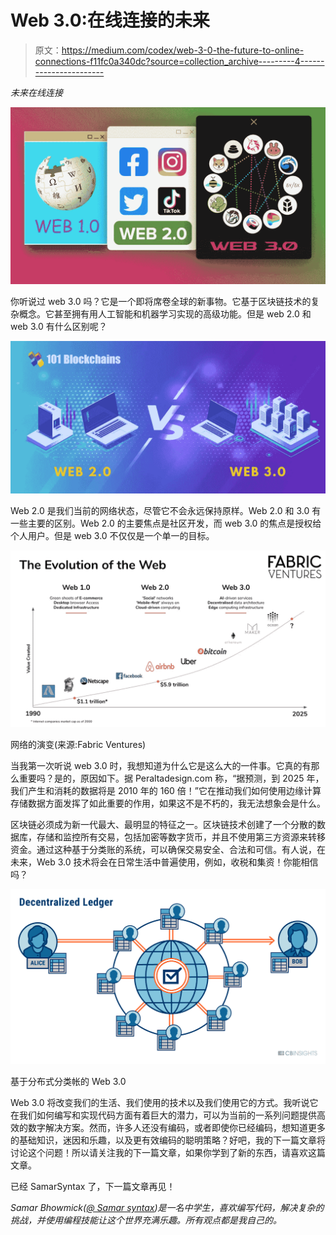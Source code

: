 # Web 3.0:在线连接的未来

> 原文：<https://medium.com/codex/web-3-0-the-future-to-online-connections-f11fc0a340dc?source=collection_archive---------4----------------------->

*未来在线连接*

![](img/565616535e1cc103f38749b9950688b1.png)

你听说过 web 3.0 吗？它是一个即将席卷全球的新事物。它基于区块链技术的复杂概念。它甚至拥有用人工智能和机器学习实现的高级功能。但是 web 2.0 和 web 3.0 有什么区别呢？

![](img/6b8b0ff994d9a3d7feb36a9e88c417d7.png)

Web 2.0 是我们当前的网络状态，尽管它不会永远保持原样。Web 2.0 和 3.0 有一些主要的区别。Web 2.0 的主要焦点是社区开发，而 web 3.0 的焦点是授权给个人用户。但是 web 3.0 不仅仅是一个单一的目标。

![](img/6b855ee39576bc1b6595fb6eca8ce29c.png)

网络的演变(来源:Fabric Ventures)

当我第一次听说 web 3.0 时，我想知道为什么它是这么大的一件事。它真的有那么重要吗？是的，原因如下。据 Peraltadesign.com 称，“据预测，到 2025 年，我们产生和消耗的数据将是 2010 年的 160 倍！”它在推动我们如何使用边缘计算存储数据方面发挥了如此重要的作用，如果这不是不朽的，我无法想象会是什么。

区块链必须成为新一代最大、最明显的特征之一。区块链技术创建了一个分散的数据库，存储和监控所有交易，包括加密等数字货币，并且不使用第三方资源来转移资金。通过这种基于分类账的系统，可以确保交易安全、合法和可信。有人说，在未来，Web 3.0 技术将会在日常生活中普遍使用，例如，收税和集资！你能相信吗？

![](img/85eeffcef7d21f107d2c1a87abc11145.png)

基于分布式分类帐的 Web 3.0

Web 3.0 将改变我们的生活、我们使用的技术以及我们使用它的方式。我听说它在我们如何编写和实现代码方面有着巨大的潜力，可以为当前的一系列问题提供高效的数字解决方案。然而，许多人还没有编码，或者即使你已经编码，想知道更多的基础知识，迷因和乐趣，以及更有效编码的聪明策略？好吧，我的下一篇文章将讨论这个问题！所以请关注我的下一篇文章，如果你学到了新的东西，请喜欢这篇文章。

已经 SamarSyntax 了，下一篇文章再见！

*Samar Bhowmick(*[*@ Samar syntax*](https://www.tiktok.com/@samarsyntax)*)是一名中学生，喜欢编写代码，解决复杂的挑战，并使用编程技能让这个世界充满乐趣。所有观点都是我自己的。*